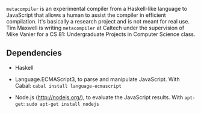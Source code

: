 `metacompiler` is an experimental compiler from a Haskell-like language to JavaScript that allows a human to assist the compiler in efficient compilation. It's basically a research project and is not meant for real use. Tim Maxwell is writing `metacompiler` at Caltech under the supervision of Mike Vanier for a CS 81: Undergraduate Projects in Computer Science class.

## Dependencies

* Haskell

* Language.ECMAScript3, to parse and manipulate JavaScript. With Cabal: `cabal install language-ecmascript`

* Node.js (<http://nodejs.org/>), to evaluate the JavaScript results. With `apt-get`: `sudo apt-get install nodejs`

